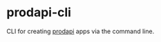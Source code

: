 # prodapi-cli

CLI for creating [prodapi](https://github.com/jmagnusson/prodapi) apps via the command line.
